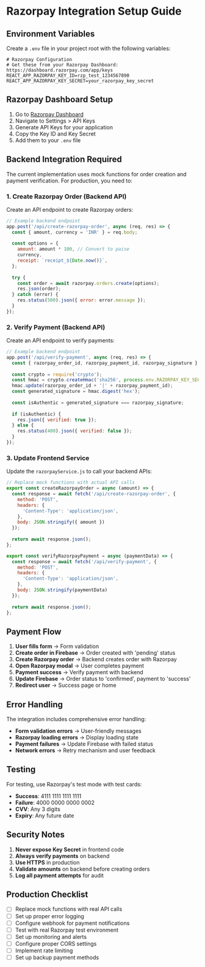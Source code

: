 # Razorpay Integration Setup Guide

## Environment Variables

Create a `.env` file in your project root with the following variables:

```env
# Razorpay Configuration
# Get these from your Razorpay Dashboard: https://dashboard.razorpay.com/app/keys
REACT_APP_RAZORPAY_KEY_ID=rzp_test_1234567890
REACT_APP_RAZORPAY_KEY_SECRET=your_razorpay_key_secret
```

## Razorpay Dashboard Setup

1. Go to [Razorpay Dashboard](https://dashboard.razorpay.com/)
2. Navigate to Settings > API Keys
3. Generate API Keys for your application
4. Copy the Key ID and Key Secret
5. Add them to your `.env` file

## Backend Integration Required

The current implementation uses mock functions for order creation and payment verification. For production, you need to:

### 1. Create Razorpay Order (Backend API)

Create an API endpoint to create Razorpay orders:

```javascript
// Example backend endpoint
app.post('/api/create-razorpay-order', async (req, res) => {
  const { amount, currency = 'INR' } = req.body;
  
  const options = {
    amount: amount * 100, // Convert to paise
    currency,
    receipt: `receipt_${Date.now()}`,
  };
  
  try {
    const order = await razorpay.orders.create(options);
    res.json(order);
  } catch (error) {
    res.status(500).json({ error: error.message });
  }
});
```

### 2. Verify Payment (Backend API)

Create an API endpoint to verify payments:

```javascript
// Example backend endpoint
app.post('/api/verify-payment', async (req, res) => {
  const { razorpay_order_id, razorpay_payment_id, razorpay_signature } = req.body;
  
  const crypto = require('crypto');
  const hmac = crypto.createHmac('sha256', process.env.RAZORPAY_KEY_SECRET);
  hmac.update(razorpay_order_id + '|' + razorpay_payment_id);
  const generated_signature = hmac.digest('hex');
  
  const isAuthentic = generated_signature === razorpay_signature;
  
  if (isAuthentic) {
    res.json({ verified: true });
  } else {
    res.status(400).json({ verified: false });
  }
});
```

### 3. Update Frontend Service

Update the `razorpayService.js` to call your backend APIs:

```javascript
// Replace mock functions with actual API calls
export const createRazorpayOrder = async (amount) => {
  const response = await fetch('/api/create-razorpay-order', {
    method: 'POST',
    headers: {
      'Content-Type': 'application/json',
    },
    body: JSON.stringify({ amount })
  });
  
  return await response.json();
};

export const verifyRazorpayPayment = async (paymentData) => {
  const response = await fetch('/api/verify-payment', {
    method: 'POST',
    headers: {
      'Content-Type': 'application/json',
    },
    body: JSON.stringify(paymentData)
  });
  
  return await response.json();
};
```

## Payment Flow

1. **User fills form** → Form validation
2. **Create order in Firebase** → Order created with 'pending' status
3. **Create Razorpay order** → Backend creates order with Razorpay
4. **Open Razorpay modal** → User completes payment
5. **Payment success** → Verify payment with backend
6. **Update Firebase** → Order status to 'confirmed', payment to 'success'
7. **Redirect user** → Success page or home

## Error Handling

The integration includes comprehensive error handling:

- **Form validation errors** → User-friendly messages
- **Razorpay loading errors** → Display loading state
- **Payment failures** → Update Firebase with failed status
- **Network errors** → Retry mechanism and user feedback

## Testing

For testing, use Razorpay's test mode with test cards:

- **Success**: 4111 1111 1111 1111
- **Failure**: 4000 0000 0000 0002
- **CVV**: Any 3 digits
- **Expiry**: Any future date

## Security Notes

1. **Never expose Key Secret** in frontend code
2. **Always verify payments** on backend
3. **Use HTTPS** in production
4. **Validate amounts** on backend before creating orders
5. **Log all payment attempts** for audit

## Production Checklist

- [ ] Replace mock functions with real API calls
- [ ] Set up proper error logging
- [ ] Configure webhook for payment notifications
- [ ] Test with real Razorpay test environment
- [ ] Set up monitoring and alerts
- [ ] Configure proper CORS settings
- [ ] Implement rate limiting
- [ ] Set up backup payment methods
